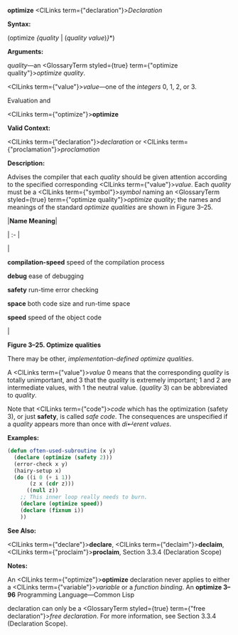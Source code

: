 **optimize** <ClLinks  term={"declaration"}><i>Declaration</i></ClLinks> 



**Syntax:** 



(optimize *\{quality* | (*quality value*)*\}*\*) 



**Arguments:** 



*quality*—an <GlossaryTerm styled={true} term={"optimize quality"}><i>optimize quality</i></GlossaryTerm>. 



<ClLinks  term={"value"}><i>value</i></ClLinks>—one of the *integers* 0, 1, 2, or 3. 



Evaluation and 



 



 



<ClLinks  term={"optimize"}><b>optimize</b></ClLinks> 



**Valid Context:** 



<ClLinks  term={"declaration"}><i>declaration</i></ClLinks> or <ClLinks  term={"proclamation"}><i>proclamation</i></ClLinks> 



**Description:** 



Advises the compiler that each *quality* should be given attention according to the specified corresponding <ClLinks  term={"value"}><i>value</i></ClLinks>. Each *quality* must be a <ClLinks  term={"symbol"}><i>symbol</i></ClLinks> naming an <GlossaryTerm styled={true} term={"optimize quality"}><i>optimize quality</i></GlossaryTerm>; the names and meanings of the standard *optimize qualities* are shown in Figure 3–25. 



|**Name Meaning**|

| :- |

|<p>**compilation-speed** speed of the compilation process </p><p>**debug** ease of debugging </p><p>**safety** run-time error checking </p><p>**space** both code size and run-time space </p><p>**speed** speed of the object code</p>|





**Figure 3–25. Optimize qualities** 



There may be other, *implementation-defined optimize qualities*. 



A <ClLinks  term={"value"}><i>value</i></ClLinks> 0 means that the corresponding *quality* is totally unimportant, and 3 that the *quality* is extremely important; 1 and 2 are intermediate values, with 1 the neutral value. (*quality* 3) can be abbreviated to *quality*. 



Note that <ClLinks  term={"code"}><i>code</i></ClLinks> which has the optimization (safety 3), or just **safety**, is called *safe code*. The consequences are unspecified if a *quality* appears more than once with *di↵erent values*. 

**Examples:**
```lisp
(defun often-used-subroutine (x y) 
  (declare (optimize (safety 2))) 
  (error-check x y) 
  (hairy-setup x) 
  (do ((i 0 (+ i 1)) 
       (z x (cdr z))) 
      ((null z)) 
    ;; This inner loop really needs to burn. 
    (declare (optimize speed)) 
    (declare (fixnum i)) 
    )) 
```
**See Also:** 



<ClLinks  term={"declare"}><b>declare</b></ClLinks>, <ClLinks  term={"declaim"}><b>declaim</b></ClLinks>, <ClLinks  term={"proclaim"}><b>proclaim</b></ClLinks>, Section 3.3.4 (Declaration Scope) 



**Notes:** 



An <ClLinks  term={"optimize"}><b>optimize</b></ClLinks> declaration never applies to either a <ClLinks  term={"variable"}><i>variable</i></ClLinks> or a *function binding*. An **optimize 3–96** Programming Language—Common Lisp



 



 



declaration can only be a <GlossaryTerm styled={true} term={"free declaration"}><i>free declaration</i></GlossaryTerm>. For more information, see Section 3.3.4 (Declaration Scope). 



